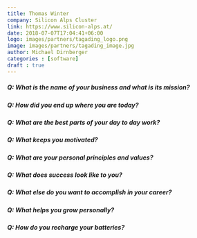 ```yaml
---
title: Thomas Winter
company: Silicon Alps Cluster
link: https://www.silicon-alps.at/
date: 2018-07-07T17:04:41+06:00
logo: images/partners/tagading_logo.png
image: images/partners/tagading_image.jpg
author: Michael Dirnberger
categories : [software]
draft : true
---
```


##### Q: What is the name of your business and what is its mission?
##### Q: How did you end up where you are today?
##### Q: What are the best parts of your day to day work?
##### Q: What keeps you motivated?
##### Q: What are your personal principles and values?
##### Q: What does success look like to you?
##### Q: What else do you want to accomplish in your career?
##### Q: What helps you grow personally?
##### Q: How do you recharge your batteries?
